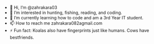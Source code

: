 - 👋 Hi, I’m @zahrakara03
- 👀 I’m interested in hunting, fishing, reading, and coding.
- 🌱 I’m currently learning how to code and am a 3rd Year IT student.
- 📫 How to reach me zahrakara082agmail.com
- ⚡ Fun fact: Koalas also have fingerprints just like humans. Cows have bestfriends.

<!---
zahrakara03/zahrakara03 is a ✨ special ✨ repository because its `README.md` (this file) appears on your GitHub profile.
You can click the Preview link to take a look at your changes.
--->
